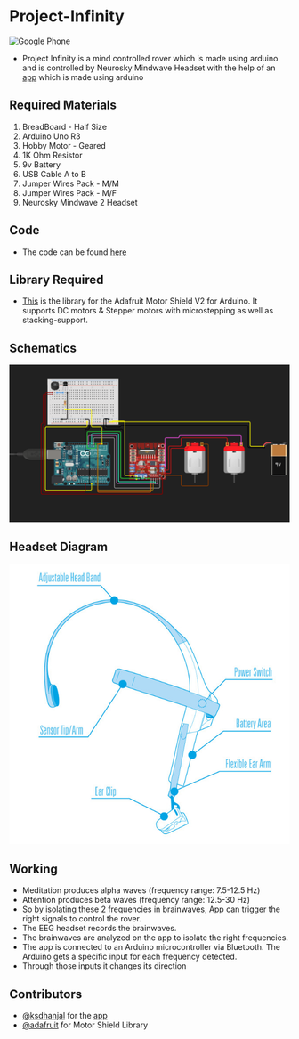 # Project-Infinity
![Google Phone](https://img.shields.io/badge/Android-Lollipop+-blue.svg?logo=google&longCache=true&style=flat-square)
- Project Infinity is a mind controlled rover which is made using arduino and is controlled by  Neurosky Mindwave Headset with the help of an [app](https://github.com/ksdhanjal/Project-Infinity) which is made using arduino



## Required Materials
1) BreadBoard - Half Size
2) Arduino Uno R3
3) Hobby Motor - Geared
4) 1K Ohm Resistor
5) 9v Battery
6) USB Cable A to B
7) Jumper Wires Pack - M/M
8) Jumper Wires Pack - M/F
9) Neurosky Mindwave 2 Headset
## Code
- The code can be found [here](https://github.com/arshanwar/Project-Infinity/blob/master/Code/Infinity.ino)
## Library Required
- [This](https://github.com/arshanwar/Project-Infinity/tree/master/Motor%20Shield%20LIbrary) is the library for the Adafruit Motor Shield V2 for Arduino. It supports DC motors & Stepper motors with microstepping as well as stacking-support.
## Schematics
![Schematics Image](https://github.com/arshanwar/Project-Infinity/blob/master/Schematics.png)
## Headset Diagram
![Headset-diagram](https://github.com/arshanwar/Project-Infinity/blob/master/Headset%20Diagram.jpg)
## Working
- Meditation produces alpha waves (frequency range: 7.5-12.5 Hz)
- Attention produces beta waves (frequency range: 12.5-30 Hz)
- So by isolating these 2 frequencies in brainwaves, App can trigger the right signals to control the rover.
- The EEG headset records the brainwaves.
- The brainwaves are analyzed on the app to isolate the right frequencies.
- The app is connected to an Arduino microcontroller via Bluetooth. The Arduino gets a specific input for each frequency detected.
- Through those inputs it changes its direction
## Contributors
- [@ksdhanjal](https://github.com/ksdhanjal) for the [app](https://github.com/ksdhanjal/Project-Infinity)
- [@adafruit](https://github.com/adafruit) for Motor Shield Library
